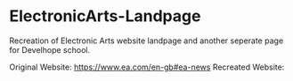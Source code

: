 # ElectronicArts-Landpage

Recreation of Electronic Arts website landpage and another seperate page for Develhope school.

Original Website: https://www.ea.com/en-gb#ea-news
Recreated Website: 
